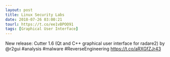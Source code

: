```yaml
---
layout: post
title: Linux Security Labs
date: 2018-07-26 03:00:21
tourl: https://t.co/ee1vBPOO91
tags: [Graphical User Interface]
---
```

New release: Cutter 1.6 (Qt and C++ graphical user interface for radare2) by @r2gui #analysis #malware #ReverseEngineering https://t.co/aRXGfZJr43